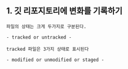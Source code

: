
## 1. 깃 리포지토리에 변화를 기록하기

    파일의 상태는 크게 두가지로 구분된다.

    - tracked or untracked - 
    
    tracked 파일은 3가지 상태로 표시된다
    
    - modified or unmodified or staged - 
    
    

